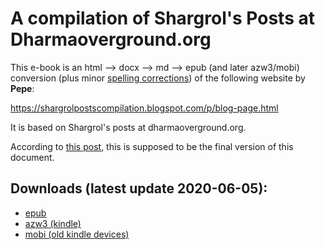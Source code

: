 # A compilation of Shargrol's Posts at Dharmaoverground.org

This e-book is an html --> docx --> md --> epub (and later azw3/mobi) conversion (plus minor [spelling corrections](https://github.com/atrahhdis/shargrol/commit/042d58daf6221ed26d28a475bd71fda2951c7962#diff-b409bb690c9947308f7fbf9fa4b2dd75)) of the following website by **Pepe**:

https://shargrolpostscompilation.blogspot.com/p/blog-page.html

It is based on Shargrol's posts at dharmaoverground.org.

According to [this post](https://www.dharmaoverground.org/discussion/-/message_boards/message/19256418?_19_delta=20&_19_keywords=&_19_advancedSearch=false&_19_andOperator=true&_19_resetCur=false&_19_cur=2#_19_message_21253240), this is supposed to be the final version of this document. 

## Downloads (latest update 2020-06-05):

- [epub](https://github.com/atrahhdis/shargrol/raw/master/ebooks/A%20Compilation%20of%20Shargrol's%20Posts%20at%20Dharmaovergound%20-%20Shargrol.epub)
- [azw3 (kindle)](https://github.com/atrahhdis/shargrol/raw/master/ebooks/A%20Compilation%20of%20Shargrol's%20Posts%20at%20Dharmaovergound%20-%20Shargrol.azw3)
- [mobi (old kindle devices)](https://github.com/atrahhdis/shargrol/raw/master/ebooks/A%20Compilation%20of%20Shargrol's%20Posts%20at%20Dharmaovergound%20-%20Shargrol.mobi)

